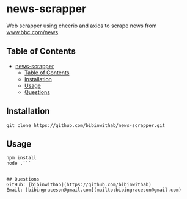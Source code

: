 
# news-scrapper

Web scrapper using cheerio and axios to scrape news from www.bbc.com/news

## Table of Contents
- [news-scrapper](#news-scrapper)
  - [Table of Contents](#table-of-contents)
  - [Installation](#installation)
  - [Usage](#usage)
  - [Questions](#questions)

## Installation
```git clone https://github.com/bibinwithab/news-scrapper.git```

## Usage
```cd news-scrapper
npm install
node .```


## Questions
GitHub: [bibinwithab](https://github.com/bibinwithab)
Email: [bibingraceson@gmail.com](mailto:bibingraceson@gmail.com)
